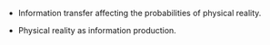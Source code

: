 - Information transfer affecting the probabilities of physical reality.

- Physical reality as information production.
